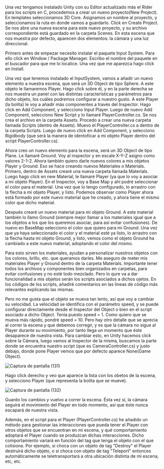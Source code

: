 Una vez tengamos instalado Unity con su Editor actualizado más el Rider para los scripts en C, procedemos a crear un nuevo proyecto(New Project).
En templates seleccionamos 3D Core. Asignamos un nombre al proyecto, y seleccionamos la ruta en donde vamos a guardarlo. Click en Create Project.
Se nos abre una nueva escena para este nuevo proyecto, y su archivo correspondiente está guardado en la carpeta Scenes. En esta escena que nos muestra por defecto, aparecen dos elementos: la cámara y una luz direccional.

Primero antes de empezar necesito instalar el paquete Input System. Para ello click en Window / Package Manager. Escribo el nombre del paquete en el buscador para que me lo localice. Una vez que me aparezca hago click en Install.

Una vez que tenemos instalado el InputSystem, vamos a añadir un nuevo elemento a nuestra escena, que será un 3D Object de tipo Sphere. A este objeto le llamaremos Player. Hago click sobre él, y en la parte derecha se nos muestra un panel con las distintas características y parámetros para dicho objeto, los cuáles podremos configurar a nuestro gusto. A este Player (la bolita) le voy a añadir más componentes a través del Inspector. Hago click en Add Component, y selecciono Input Player. Luego de nuevo Add Component, selecciono New Script y lo llamaré PlayerController.cs. Se nos crea el archivo en la carpeta Assets. Procedo a crear una nueva carpeta llamada Scripts (dentro de Assets). Muevo el PlayerController.cs a dentro de la carpeta Scripts. Luego de nuevo click en Add Component, y selecciono Rigidbody (que será la manera de identoficar a mi objeto Player dentro del script PlayerController.cs).

Ahora creo un nuevo elemento para la escena, será un 3D Object de tipo Plane. Le llamaré Ground. Voy al inspector y en escale X-Y-Z asigno como valores 2-1-2.
Ahora también quiero darle nuevos colores a mis objetos Player y Ground. Eso se hace creando nuevos Materiales o Materials. Primero, dentro de Assets crearé una nueva carpeta llamada Materials. Luego hago click en new Material, le llamaré Player (ya que lo voy a asociar a mi objeto Player). En el Inspector, voy a Base Map y ahí podré seleccionar el color para el material. Una vez que lo tengo configurado, lo arrastro con la flecha a mi objeto Player, y listo. Podemos observar como Player ahora está formado por este nuevo material que he creado, y ahora tiene el mismo color que dicho material.

Después crearé un nuevo material para mi objeto Ground. A este material también lo llamo Ground (siempre mejor llamar a los materiales igual que a los objetos a los que los queremos asociar, para así evitar confusiones). De nuevo en BaseMap selecciono el color que quiero para mi Ground. Una vez que ya haya seleccionado el color y el material esté ya listo, lo arrastro con la flecha hasta mi objeto Ground, y listo, vemos como el objeto Ground ha cambiado a este nuevo material, adoptando el color del mismo.

Para esto sirven los materiales, ayudan a personalizar nuestros objetos con los colores, brillo, etc. que queramos darles. Me aseguro de meter mis materiales Player y Ground dentro de la carpeta Materials. Importante tener todos los archivos y componentes bien organizados en carpetas, para evitar confusiones y no esté todo mezclado.
Pero lo qure va a dar funcionalidad a mis objetos serán los scripts asociados a dichos ojetos. En los códigos de los scripts, añadiré comentarios en las lineas de código más relevantes explicando las mismas.

Pero no me gusta que el objeto se mueva tan lento, así que voy a cambiar su velocidad. La velocidad se identifica con el parámetro speed, y se puede configurar directamente desde el Inspector del Object o bien en el script asociado a dicho Object. Tenía puesto speed = 1. Como quiero que se mueva más rápido, pondré speed = 10.
Pero hay otro detalle que se aprecia al correr la escena y que debemos corregir, y es que la cámara no sigue al Player durante su movimiento, por tanto llega un momento que éste desaparece de nuestra vista. Para cambiar esto, en Unity hacemos click sobre la Cámara, luego vamos al Inspector de la misma, buscamos la parte donde se encuentra nuestro script (que es CameraController.cs) y justo debajo, donde pone Player vemos que por defecto aparece None(Game Object).

![Captura de pantalla (131)](https://user-images.githubusercontent.com/32130215/220363751-50b0ff1a-805b-4062-9599-ab8405062d80.png)



Hago click derecho y veo que aparece la lista con los obetos de la escena, y selecciono Player (que representa la bolita que se mueve).

![Captura de pantalla (132)](https://user-images.githubusercontent.com/32130215/220363850-fa1a4eb4-bc04-4475-97f2-2a32791a594b.png)




Guardo los cambios y vuelvo a correr la escena. Ésta vez sí, la cámara seguirá el movimiento del Player en todo momento, así que éste nunca escapará de nuestra vista.


Además, en el script para el Player (PlayerController.cs) he añadido un método para gestionar las interacciones que pueda tener el Player con otros objetos que se encuentran en mi escena, y qué comportamiento adoptará el Player cuando se produzcan dichas interacciones. Dicho comportamiento variará en función del tag que tenga el objeto con el que colisiona. Por ejemplo, si choca con un objeto de tag "Destroy" el Player destruirá dicho objeto, o si choca con objeto de tag "Teleport" entonces automáticamente se teletransportará a otra ubicación distinta de mi escena, etc, etc. 
